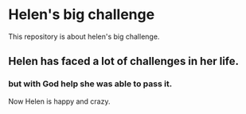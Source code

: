 # Helen's big challenge
This repository is about helen's big challenge.

## Helen has faced a lot of challenges in her life.

### but with God help she was able to pass it.

Now Helen is happy and crazy.
